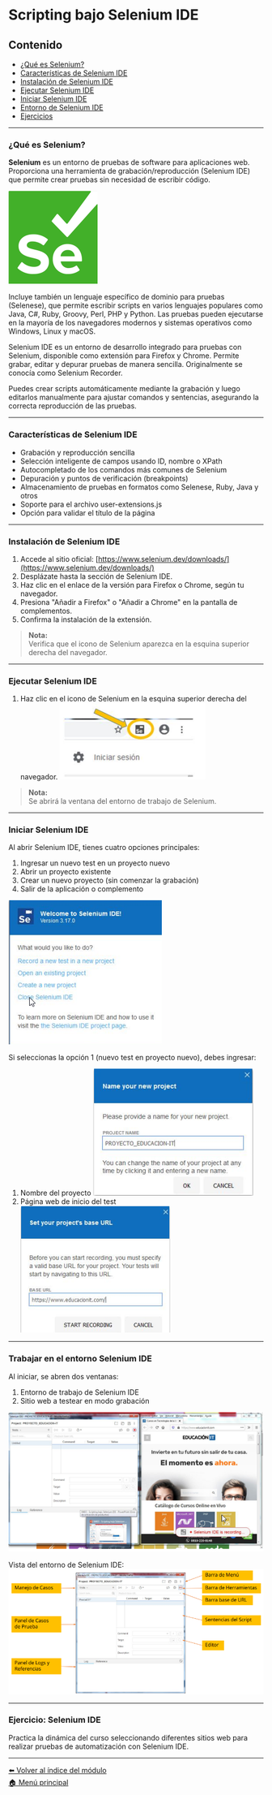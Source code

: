# Scripting bajo Selenium IDE

## Contenido

- [¿Qué es Selenium?](#qué-es-selenium)
- [Características de Selenium IDE](#características-de-selenium-ide)
- [Instalación de Selenium IDE](#instalación-de-selenium-ide)
- [Ejecutar Selenium IDE](#ejecutar-selenium-ide)
- [Iniciar Selenium IDE](#iniciar-selenium-ide)
- [Entorno de Selenium IDE](#trabajar-en-el-entorno-selenium-ide)
- [Ejercicios](#ejercicio-selenium-ide)

---

### ¿Qué es Selenium?

**Selenium** es un entorno de pruebas de software para aplicaciones web. Proporciona una herramienta de grabación/reproducción (Selenium IDE) que permite crear pruebas sin necesidad de escribir código.

![selenium ide](imagenes/selenium_ide.png)

Incluye también un lenguaje específico de dominio para pruebas (Selenese), que permite escribir scripts en varios lenguajes populares como Java, C#, Ruby, Groovy, Perl, PHP y Python. Las pruebas pueden ejecutarse en la mayoría de los navegadores modernos y sistemas operativos como Windows, Linux y macOS.

Selenium IDE es un entorno de desarrollo integrado para pruebas con Selenium, disponible como extensión para Firefox y Chrome. Permite grabar, editar y depurar pruebas de manera sencilla. Originalmente se conocía como Selenium Recorder.

Puedes crear scripts automáticamente mediante la grabación y luego editarlos manualmente para ajustar comandos y sentencias, asegurando la correcta reproducción de las pruebas.

---

### Características de Selenium IDE

- Grabación y reproducción sencilla
- Selección inteligente de campos usando ID, nombre o XPath
- Autocompletado de los comandos más comunes de Selenium
- Depuración y puntos de verificación (breakpoints)
- Almacenamiento de pruebas en formatos como Selenese, Ruby, Java y otros
- Soporte para el archivo user-extensions.js
- Opción para validar el título de la página

---

### Instalación de Selenium IDE

1. Accede al sitio oficial: [https://www.selenium.dev/downloads/](https://www.selenium.dev/downloads/)
2. Desplázate hasta la sección de Selenium IDE.
3. Haz clic en el enlace de la versión para Firefox o Chrome, según tu navegador.
4. Presiona "Añadir a Firefox" o "Añadir a Chrome" en la pantalla de complementos.
5. Confirma la instalación de la extensión.

> **Nota:**  
> Verifica que el icono de Selenium aparezca en la esquina superior derecha del navegador.

---

### Ejecutar Selenium IDE

1. Haz clic en el icono de Selenium en la esquina superior derecha del navegador.
![plugin](imagenes/ejecutar_01.png)

> **Nota:**  
> Se abrirá la ventana del entorno de trabajo de Selenium.

---

### Iniciar Selenium IDE

Al abrir Selenium IDE, tienes cuatro opciones principales:

1. Ingresar un nuevo test en un proyecto nuevo
2. Abrir un proyecto existente
3. Crear un nuevo proyecto (sin comenzar la grabación)
4. Salir de la aplicación o complemento

![iniciar aplicacion](imagenes/iniciar_selenium.png)

Si seleccionas la opción 1 (nuevo test en proyecto nuevo), debes ingresar:

1. Nombre del proyecto
![nuevo proyecto](imagenes/nuevo_proyecto.png)
2. Página web de inicio del test
![comienzo test](imagenes/comienzo_test.png)

---

### Trabajar en el entorno Selenium IDE

Al iniciar, se abren dos ventanas:

1. Entorno de trabajo de Selenium IDE
2. Sitio web a testear en modo grabación

![entorno selenium](imagenes/entorno_selenium.png)

Vista del entorno de Selenium IDE:
![entorno selenium](imagenes/partes_entorno.png)

---

### Ejercicio: Selenium IDE

Practica la dinámica del curso seleccionando diferentes sitios web para realizar pruebas de automatización con Selenium IDE.

---

[⬅️ Volver al índice del módulo](../modulo4_automatizacion.md)  
[🏠 Menú principal](../README.md)
